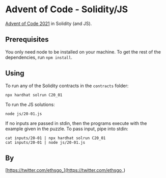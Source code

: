 # Advent of Code - Solidity/JS

[Advent of Code 2021](https://adventofcode.com/2021) in Solidity (and JS).

## Prerequisites

You only need node to be installed on your machine. To get the rest of the
dependencies, run `npm install`.

## Using

To run any of the Solidity contracts in the `contracts` folder:

```
npx hardhat solrun C20_01
```

To run the JS solutions:

```
node js/20-01.js
```

If no inputs are passed in stdin, then the programs execute with the example
given in the puzzle. To pass input, pipe into stdin:

```
cat inputs/20-01 | npx hardhat solrun C20_01
cat inputs/20-01 | node js/20-01.js
```

## By

[https://twitter.com/ethsgo_](https://twitter.com/ethsgo_)
